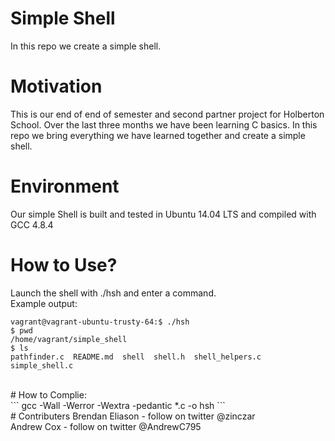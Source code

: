 # Simple Shell
In this repo we create a simple shell.

# Motivation
This is our end of end of semester and second partner project for Holberton School.  Over the last three months we have been learning C basics. In this repo we bring everything we have learned together and create a simple shell.

# Environment
Our simple Shell is built and tested in Ubuntu 14.04 LTS and compiled with GCC 4.8.4

# How to Use?
Launch the shell with ./hsh and enter a command.<br/>
Example output:<br/>
```
vagrant@vagrant-ubuntu-trusty-64:$ ./hsh
$ pwd
/home/vagrant/simple_shell
$ ls
pathfinder.c  README.md  shell  shell.h  shell_helpers.c  simple_shell.c
```
<br/>
# How to Complie:
<br/>
```
gcc -Wall -Werror -Wextra -pedantic *.c -o hsh
```
<br/>
# Contributers
Brendan Eliason - follow on twitter @zinczar<br/>
Andrew Cox - follow on twitter @AndrewC795
